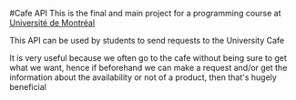 #Cafe API 
This is the final and main project for a programming course at [Université de Montréal](https://admission.umontreal.ca/programmes/baccalaureat-en-informatique/)

This API can be used by students to send requests to the University Cafe

It is very useful because we often go to the cafe without being sure to get what we want, hence if beforehand we can make a request and/or get the information about the availability or not of a product, then that's hugely beneficial
